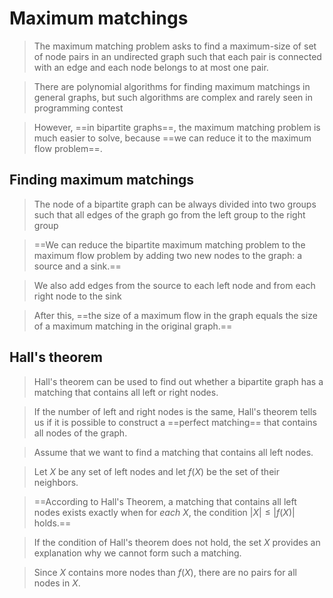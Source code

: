 # Maximum matchings
> The maximum matching problem asks to find a maximum-size of set of node pairs in an undirected graph such that each pair is connected with an edge and each node belongs to at most one pair.

> There are polynomial algorithms for finding maximum matchings in general graphs, but such algorithms are complex and rarely seen in programming contest

> However, ==in bipartite graphs==, the maximum matching problem is much easier to solve, because ==we can reduce it to the maximum flow problem==.

## Finding maximum matchings
> The node of a bipartite graph can be always divided into two groups such that all edges of the graph go from the left group to the right group

> ==We can reduce the bipartite maximum matching problem to the maximum flow problem by adding two new nodes to the graph: a source and a sink.==

> We also add edges from the source to each left node and from each right node to the sink

> After this, ==the size of a maximum flow in the graph equals the size of a maximum matching in the original graph.==


## Hall's theorem
> Hall's theorem can be used to find out whether a bipartite graph has a matching that contains all left or right nodes.

> If the number of left and right nodes is the same, Hall's theorem tells us if it is possible to construct a ==perfect matching== that contains all nodes of the graph.

> Assume that we want to find a matching that contains all left nodes.

> Let $X$ be any set of left nodes and let $f(X)$ be the set of their neighbors.

> ==According to Hall's Theorem, a matching that contains all left nodes exists exactly when for _each_ $X$, the condition $|X| \leq |f(X)|$ holds.==

> If the condition of Hall's theorem does not hold, the set $X$ provides an explanation why we cannot form such a matching.

> Since $X$ contains more nodes than $f(X)$, there are no pairs for all nodes in $X$.
